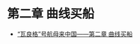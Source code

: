 # 第二章 曲线买船

* [“瓦良格”号航母来中国——第二章 曲线买船](http://mp.weixin.qq.com/s?__biz=MzI2MjQ3MTM5OA==&mid=2247483725&idx=1&sn=e2f7e0058fef8ad2f08f6c43e7e92303)
